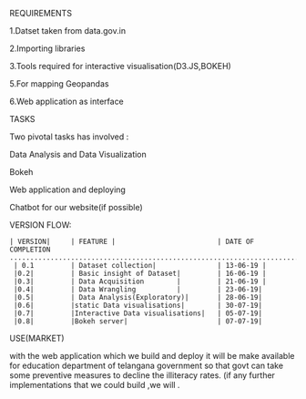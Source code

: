 REQUIREMENTS

1.Datset taken from data.gov.in

2.Importing libraries

3.Tools required for interactive visualisation(D3.JS,BOKEH)

5.For mapping Geopandas

6.Web application as interface

TASKS

Two pivotal tasks has involved :

Data Analysis and Data Visualization

Bokeh

Web application and deploying

Chatbot for our website(if possible)


VERSION FLOW:

    | VERSION|     | FEATURE |                         | DATE OF COMPLETION 
    ........................................................................
     | 0.1         | Dataset collection|               | 13-06-19 |
     |0.2|         | Basic insight of Dataset|         | 16-06-19 |
     |0.3|         | Data Acquisition        |         | 21-06-19 |
     |0.4|         | Data Wrangling          |         | 23-06-19|
     |0.5|         | Data Analysis(Exploratory)|       | 28-06-19|
     |0.6|         |static Data visualisations|        | 30-07-19|
     |0.7|         |Interactive Data visualisations|   | 05-07-19|
     |0.8|         |Bokeh server|                      | 07-07-19|
     
USE(MARKET)

with the web application which we build and deploy it will be make available for  education department of telangana government so that govt can take some preventive measures to decline the illiteracy rates.
(if any further implementations that we could build ,we will .